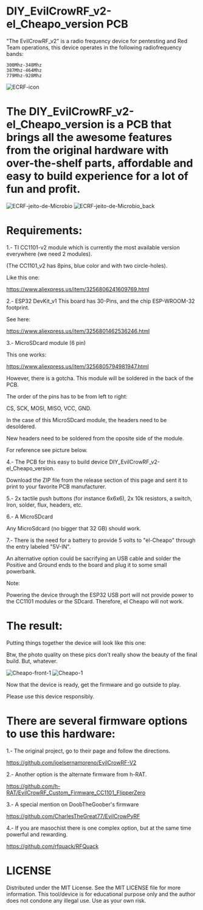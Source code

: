 
# DIY_EvilCrowRF_v2-el_Cheapo_version PCB

"The EvilCrowRF_v2" is a radio frequency device for pentesting and Red Team operations, this device operates in the following radiofrequency bands:

    300Mhz-348Mhz
    387Mhz-464Mhz
    779Mhz-928Mhz

![ECRF-icon](https://github.com/user-attachments/assets/c1e1ef7d-43e0-48da-a2c6-e7290fa95330)


    
# The DIY_EvilCrowRF_v2-el_Cheapo_version is a PCB that brings all the awesome features from the original hardware with over-the-shelf parts, affordable and easy to build experience for a lot of fun and profit.



![ECRF-jeito-de-Microbio](https://github.com/user-attachments/assets/65c0696b-b137-4916-8f5d-ffbf1340451d) ![ECRF-jeito-de-Microbio_back](https://github.com/user-attachments/assets/f59e6205-acda-447a-8af6-b16c59ecfd91)







# Requirements:



1.- TI CC1101-v2 module which is currently the most available version everywhere (we need 2 modules).

(The CC1101_v2 has 8pins, blue color and with two circle-holes).

Like this one:

https://www.aliexpress.us/item/3256806241609769.html





2.- ESP32 DevKit_v1 This board has 30-Pins, and the chip ESP-WROOM-32 footprint. 

See here:

https://www.aliexpress.us/item/3256801462536246.html





3.- MicroSDcard module (6 pin)

This one works:

https://www.aliexpress.us/item/3256805794981947.html



However, there is a gotcha. This module will be soldered in the back of the PCB.

The order of the pins has to be from left to right:

CS, SCK, MOSI, MISO, VCC, GND. 


In the case of this MicroSDcard module, the headers need to be desoldered. 

New headers need to be soldered from the oposite side of the module.

For reference see picture below.




4.- The PCB for this easy to build device DIY_EvilCrowRF_v2-el_Cheapo_version.

Download the ZIP file from the release section of this page and sent it to print to your favorite PCB manufacturer. 




5.- 2x tactile push buttons (for instance 6x6x6), 2x 10k resistors, a switch, Iron, solder, flux, headers, etc.



6.- A MicroSDcard

Any MicroSdcard (no bigger that 32 GB) should work.



7.- There is the need for a battery to provide 5 volts to "el-Cheapo" through the entry labeled "5V-IN". 

An alternative option could be sacrifying an USB cable and solder the Positive and Ground ends to the board and plug it to some small powerbank.


Note: 

Powering the device through the ESP32 USB port will not provide power to the CC1101 modules or the SDcard. Therefore, el Cheapo will not work.



# The result:

Putting things together the device will look like this one:


Btw, the photo quality on these pics don't really show the beauty of the final build. But, whatever.


![Cheapo-front-1](https://github.com/user-attachments/assets/d541bb76-af29-45c7-80c0-423b46bc68c6) ![Cheapo-1](https://github.com/user-attachments/assets/aa6f9d0d-b4c9-45b7-adb8-74291d0009ab)





Now that the device is ready, get the firmware and go outside to play.

Please use this device responsibly. 


# There are several firmware options to use this hardware:





1.- The original project, go to their page and follow the directions.

https://github.com/joelsernamoreno/EvilCrowRF-V2



2.- Another option is the alternate firmware from h-RAT.

https://github.com/h-RAT/EvilCrowRF_Custom_Firmware_CC1101_FlipperZero



3.- A special mention on DoobTheGoober's firmware

https://github.com/CharlesTheGreat77/EvilCrowPyRF



4.- If you are masochist there is one complex option, but at the same time powerful and rewarding.

https://github.com/rfquack/RFQuack





# LICENSE


Distributed under the MIT License. See the MIT LICENSE file for more information. This tool/device is for educational purpose only and the author does not condone any illegal use. Use as your own risk.






































